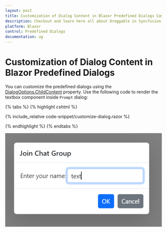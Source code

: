 ```yaml
---
layout: post
title: Customization of Dialog Content in Blazor Predefined Dialogs Component | Syncfusion
description: Checkout and learn here all about Draggable in Syncfusion Blazor Predefined Dialogs component and much more details.
platform: Blazor
control: Predefined Dialogs
documentation: ug
---
```


# Customization of Dialog Content in Blazor Predefined Dialogs

You can customize the predefined dialogs using the [DialogOptions.ChildContent](https://help.syncfusion.com/cr/blazor/Syncfusion.Blazor.Popups.DialogOptions.html#Syncfusion_Blazor_Popups_DialogOptions_ChildContent) property. Use the following code to render the textbox component inside `Prompt` dialog:

{% tabs %}
{% highlight cshtml %}

{% include_relative code-snippet/customize-dialog.razor %}

{% endhighlight %}
{% endtabs %}

![Customize Prompt Dialog](./images/blazor-customize-dialog.png)